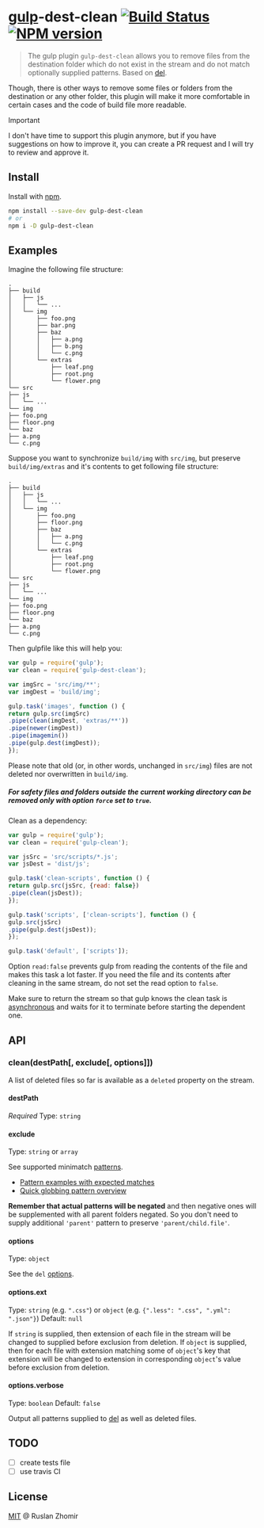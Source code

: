 # [gulp](https://github.com/gulpjs/gulp)-dest-clean [![Build Status](https://secure.travis-ci.org/DiamondeX/gulp-dest-clean.png?branch=master)](https://travis-ci.org/DiamondeX/gulp-dest-clean) [![NPM version](https://badge.fury.io/js/gulp-dest-clean.png)](http://badge.fury.io/js/gulp-dest-clean)

> The gulp plugin `gulp-dest-clean` allows you to remove files from the destination folder which do not exist in the stream and do not match optionally supplied patterns. Based on [del](https://github.com/sindresorhus/del).

Though, there is other ways to remove some files or folders from the destination or any other folder, this plugin will make it more comfortable in certain cases and the code of build file more readable.

> [!IMPORTANT]
> I don't have time to support this plugin anymore, but if you have suggestions on how to improve it, you can create a PR request and I will try to review and approve it.

## Install

Install with [npm](https://npmjs.org/package/gulp-dest-clean).

```bash
npm install --save-dev gulp-dest-clean
# or
npm i -D gulp-dest-clean
```

## Examples

Imagine the following file structure:

```
.
├── build
│   ├── js
│   │   └── ...
│   └── img
│       ├── foo.png
│       ├── bar.png
│       ├── baz
│       │   ├── a.png
│       │   ├── b.png
│       │   └── c.png
│       └── extras
│           ├── leaf.png
│           ├── root.png
│           └── flower.png
└── src
├── js
│   └── ...
└── img
├── foo.png
├── floor.png
└── baz
├── a.png
└── c.png
```
Suppose you want to synchronize `build/img` with `src/img`, but preserve  `build/img/extras` and it's contents to get following file structure:

```
.
├── build
│   ├── js
│   │   └── ...
│   └── img
│       ├── foo.png
│       ├── floor.png
│       ├── baz
│       │   ├── a.png
│       │   └── c.png
│       └── extras
│           ├── leaf.png
│           ├── root.png
│           └── flower.png
└── src
├── js
│   └── ...
└── img
├── foo.png
├── floor.png
└── baz
├── a.png
└── c.png
```

Then gulpfile like this will help you:

```js
var gulp = require('gulp');
var clean = require('gulp-dest-clean');

var imgSrc = 'src/img/**';
var imgDest = 'build/img';

gulp.task('images', function () {
return gulp.src(imgSrc)
.pipe(clean(imgDest, 'extras/**'))
.pipe(newer(imgDest))
.pipe(imagemin())
.pipe(gulp.dest(imgDest));
});
```
Please note that old (or, in other words, unchanged in `src/img`) files are not deleted nor overwritten in `build/img`.

##### For safety files and folders outside the current working directory can be removed only with option `force` set to **`true`**.

Clean as a dependency:

```js
var gulp = require('gulp');
var clean = require('gulp-clean');

var jsSrc = 'src/scripts/*.js';
var jsDest = 'dist/js';

gulp.task('clean-scripts', function () {
return gulp.src(jsSrc, {read: false})
.pipe(clean(jsDest));
});

gulp.task('scripts', ['clean-scripts'], function () {
gulp.src(jsSrc)
.pipe(gulp.dest(jsDest));
});

gulp.task('default', ['scripts']);
```
Option `read:false` prevents gulp from reading the contents of the file and makes this task a lot faster. If you need the file and its contents after cleaning in the same stream, do not set the read option to `false`.

Make sure to return the stream so that gulp knows the clean task is [asynchronous](https://github.com/gulpjs/gulp/blob/master/docs/API.md#async-task-support) and waits for it to terminate before starting the dependent one.

## API

### clean(destPath[, exclude[, options]])

A list of deleted files so far is available as a `deleted` property on the stream.

#### destPath

*Required*
Type: `string`

#### exclude

Type: `string` or `array`

See supported minimatch [patterns](https://github.com/isaacs/minimatch#usage).

- [Pattern examples with expected matches](https://github.com/sindresorhus/multimatch/blob/master/test.js)
- [Quick globbing pattern overview](https://github.com/sindresorhus/multimatch#globbing-patterns)

**Remember that actual patterns will be negated** and then negative ones will be supplemented with all parent folders negated. So you don't need to supply additional `'parent'` pattern to preserve `'parent/child.file'`.

#### options

Type: `object`

See the `del` [options](https://github.com/sindresorhus/del#options).

#### options.ext

Type: `string` (e.g. `".css"`) or `object` (e.g. `{".less": ".css", ".yml": ".json"}`)
Default: `null`

If `string` is supplied, then extension of each file in the stream will be changed to supplied before exclusion from deletion.
If `object` is supplied, then for each file with extension matching some of `object`'s key that extension will be changed to extension in corresponding `object`'s value before exclusion from deletion.

#### options.verbose

Type: `boolean`
Default: `false`

Output all patterns supplied to [del](https://github.com/sindresorhus/del) as well as deleted files.

## TODO

- [ ] create tests file
- [ ] use travis CI

## License

[MIT](http://en.wikipedia.org/wiki/MIT_License) @ Ruslan Zhomir
